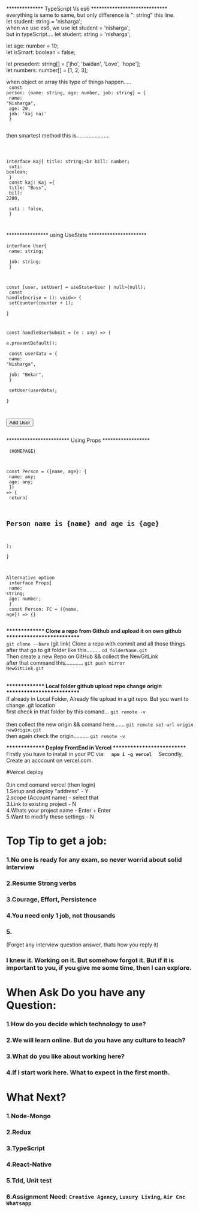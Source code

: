 ************** TypeScript Vs es6 *****************************<br>
everything is same to same, but only difference is ":  string" this line.<br>
let student: string = 'nisharga';<br>
when we use es6, we use let student = 'nisharga';<br>
but in typeScript.... let student: string = 'nisharga';<br>

let age: number = 10;<br>
let isSmart: boolean = false;<br>

let presedent: string[] = ['jho', 'baidan', 'Love', 'hope'];<br>
let numbers: number[] = [1, 2, 3];<br>

when object or array this type of things happen.....<br>
<code>
const person: {name: string, age: number, job: string} = {<br>
  name: "Nisharga",<br>
  age: 20,<br>
  job: 'kaj nai'<br>
}<br>
</code>

then smartest method this is......................<br>

<code>
	
interface Kaj{ 
  title: string;<br 
  bill: number;<br> 
  suti: boolean;<br> 
}<br> 
const kaj: Kaj ={<br> 
  title: "Boss",<br>
  bill: 2200,<br><br> 
  suti : false,<br> 
}<br> 
	
</code>




**************** using UseState **********************<br>
<code>
interface User{<br>
  name: string;<br><br>
  job: string;<br>
}<br>

const [user, setUser] = useState<User | null>(null);<br>
const handleIncrise = (): void=>  {<br>
    setCounter(counter + 1);<br>
  }<br>
  
const handleUserSubmit = (e : any) => {<br>
    e.preventDefault();<br><br>
    const userdata = {<br>
      name: "Nisharga",<br><br>
      job: "Bekar",<br>
    }<br><br>
    setUser(userdata);<br>
  }<br>
  
<button onClick={handleUserSubmit}>Add User</button> <br>
</code>


************************ Using Props ******************<br>
<code>
<Person name="Nisharga" age={22}></Person> (HOMEPAGE)<br>

const Person = ({name, age}: {<br>
    name: any;<br>
    age: any;<br>
}) => {<br>
	return(<br>
<h2>Person name is {name} and age is {age}</h2><br>
);<br>
}<br>

<bold>Alternative option</bold><br>
interface Props{<br>
    name: string;<br>
    age: number;<br>
}<br>
const Person: FC<Props> = ({name, age}) => {}<br>
</code><br>





<b>************* Clone a repo from Github and upload it on own github ************************* </b><br>
<code>git clone --bare</code> (git link) Clone a repo with commit and all those things<br>
after that go to git folder like this......... <code>cd folderName.git</code><br>
Then create a new Repo on GitHub && collect the NewGitLink<br>
after that command this............ <code>git push mirror NewGitLink.git</code><br><br>


<b>************* Local folder github upload repo change origin *************************</b><br>
If already in Local Folder, Already file upload in a git repo. But you want to change .git location<br>
first check in that folder by this comand... <code>git remote -v </code><br>
then collect the new origin && comand here....... <code>git remote set-url origin newOrigin.git</code><br>
then again check the origin.......... <code>git remote -v </code><br>
	
	
<b>************* Deploy FrontEnd in Vercel *************************</b><br>
Firstly you have to install in your PC via:  <code> <b> npm i -g vercel </b> </code> 
Secondly, Create an acccount on vercel.com.

#Vercel deploy</b><br>	
0.in cmd comand vercel (then login)</b><br>
1.Setup and deploy "address" - Y</b><br>
2.scope (Account name) - select that</b><br>
3.Link to existing project - N</b><br>
4.Whats your project name - Enter + Enter</b><br>
5.Want to modify these settings - N</b><br>

<h1>Top Tip to get a job:</h1>
<h3>1.No one is ready for any exam, so never worrid about solid interview</h3>
<h3>2.Resume Strong verbs</h3> 
<h3>3.Courage, Effort, Persistence</h3>
<h3>4.You need only 1 job, not thousands</h3>
<h3>5.</h3><span>(Forget any interview question answer, thats how you reply it)<span>
<h3>I knew it. Working on it. But somehow forgot it. 
But if it is important to you, if you give me some time, then I can explore.</h3>

<h1>When Ask Do you have any Question:</h1>
<h3>1.How do you decide which technology to use?</h3>
<h3>2.We will learn online. But do you have any culture to teach?</h3>
<h3>3.What do you like about working here?</h3>
<h3>4.If I start work here. What to expect in the first month.</h3>

<h1>What Next?</h1>
<h3>1.Node-Mongo</h3>
<h3>2.Redux</h3>
<h3>3.TypeScript</h3>
<h3>4.React-Native</h3>
<h3>5.Tdd, Unit test</h3>  
<h3>6.Assignment Need: <code>Creative Agency</code>, <code>Luxury Living</code>, <code>Air Cnc</code> <code>Whatsapp</code></h3> 
